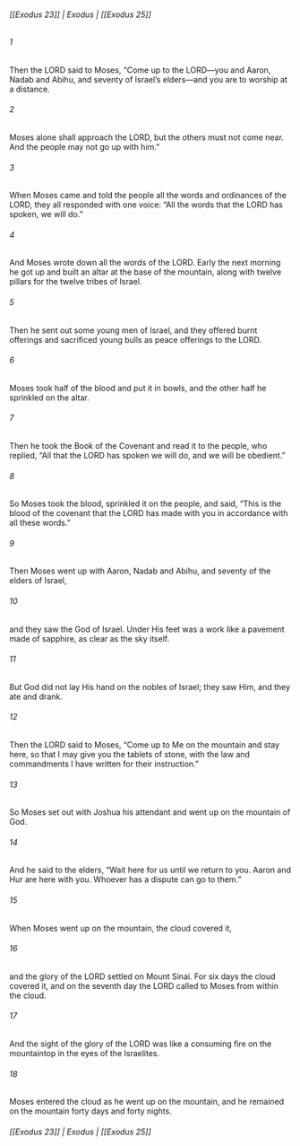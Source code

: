 ###### [[Exodus 23]] | Exodus | [[Exodus 25]]

###### 1
Then the LORD said to Moses, “Come up to the LORD—you and Aaron, Nadab and Abihu, and seventy of Israel’s elders—and you are to worship at a distance.
###### 2
Moses alone shall approach the LORD, but the others must not come near. And the people may not go up with him.”
###### 3
When Moses came and told the people all the words and ordinances of the LORD, they all responded with one voice: “All the words that the LORD has spoken, we will do.”
###### 4
And Moses wrote down all the words of the LORD. Early the next morning he got up and built an altar at the base of the mountain, along with twelve pillars for the twelve tribes of Israel.
###### 5
Then he sent out some young men of Israel, and they offered burnt offerings and sacrificed young bulls as peace offerings to the LORD.
###### 6
Moses took half of the blood and put it in bowls, and the other half he sprinkled on the altar.
###### 7
Then he took the Book of the Covenant and read it to the people, who replied, “All that the LORD has spoken we will do, and we will be obedient.”
###### 8
So Moses took the blood, sprinkled it on the people, and said, “This is the blood of the covenant that the LORD has made with you in accordance with all these words.”
###### 9
Then Moses went up with Aaron, Nadab and Abihu, and seventy of the elders of Israel,
###### 10
and they saw the God of Israel. Under His feet was a work like a pavement made of sapphire, as clear as the sky itself.
###### 11
But God did not lay His hand on the nobles of Israel; they saw Him, and they ate and drank.
###### 12
Then the LORD said to Moses, “Come up to Me on the mountain and stay here, so that I may give you the tablets of stone, with the law and commandments I have written for their instruction.”
###### 13
So Moses set out with Joshua his attendant and went up on the mountain of God.
###### 14
And he said to the elders, “Wait here for us until we return to you. Aaron and Hur are here with you. Whoever has a dispute can go to them.”
###### 15
When Moses went up on the mountain, the cloud covered it,
###### 16
and the glory of the LORD settled on Mount Sinai. For six days the cloud covered it, and on the seventh day the LORD called to Moses from within the cloud.
###### 17
And the sight of the glory of the LORD was like a consuming fire on the mountaintop in the eyes of the Israelites.
###### 18
Moses entered the cloud as he went up on the mountain, and he remained on the mountain forty days and forty nights.

###### [[Exodus 23]] | Exodus | [[Exodus 25]]
